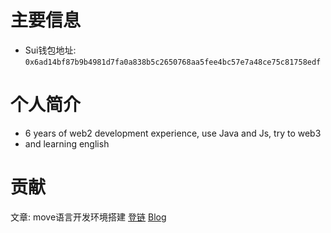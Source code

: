 # 主要信息
- Sui钱包地址: `0x6ad14bf87b9b4981d7fa0a838b5c2650768aa5fee4bc57e7a48ce75c81758edf`

# 个人简介
- 6 years of web2 development experience, use Java and Js, try to web3
- and learning english

# 贡献
文章: move语言开发环境搭建  [登链](https://learnblockchain.cn/article/7532)  [Blog](https://lijilei.com/web3/move/001)

